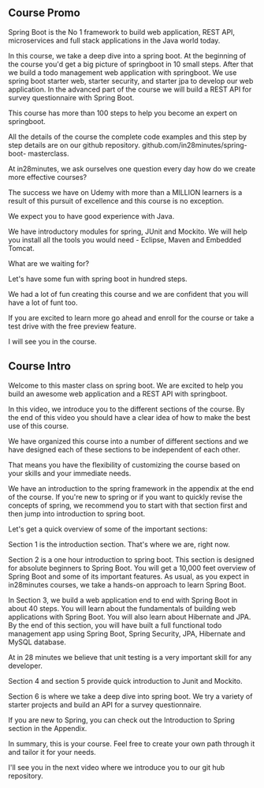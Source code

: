 ## Course Promo

Spring Boot is the No 1 framework to build web application, REST API, microservices and full stack applications in the Java world today.

In this course, we take a deep dive into a spring boot.  At the beginning of the course you'd get a big picture of springboot in 10 small steps. After that we build a todo  management web application with springboot. We use spring boot starter web, starter security, and starter jpa to develop our web application.  In the advanced part of the course we will build a REST API for survey questionnaire with Spring Boot.

This course has more than 100 steps to help you become an expert on springboot.

All the details of the course the complete code examples and this step by step details are on our github repository. github.com/in28minutes/spring-boot- masterclass. 

At in28minutes, we ask ourselves one question every day how do we create more effective courses?

The success we have on Udemy with more than a MILLION learners is a result of this pursuit of excellence and this course is no exception.

We expect you to have good experience with Java.

We have introductory modules for spring, JUnit and Mockito. We  will help you install all the tools you would need - Eclipse, Maven and Embedded Tomcat.

What are we waiting for?

Let's have some fun with spring boot in hundred steps.

We had a lot of fun creating this course and we are confident that you will have a lot of funt too.

If you are excited to learn more go ahead and enroll for the course or take a test drive with the free preview feature.

I will see you in the course.


## Course Intro

Welcome to this master class on spring boot. We are excited to help you build an awesome web application and a REST API with springboot.

In this video, we introduce you to the different sections of the course. By the end of this video you should have a clear idea of how to make the best use of this course.

We have organized this course into a number of different sections and we have designed each of these sections to be independent of each other.

That means you have the flexibility of customizing the course based on your skills and your immediate needs.

We have an introduction to the spring framework in the appendix at the end of the course. If you're new to spring or if you want to quickly revise the concepts of spring, we recommend you to start with that section first and then jump into introduction to spring boot.

Let's get a quick overview of some of the important sections:

Section 1 is the introduction section. That's where we are, right now.

Section 2 is a one hour introduction to spring boot. This section is designed for absolute beginners to Spring Boot. You will get a 10,000 feet overview of Spring Boot and some of its important features. As usual, as you expect in in28minutes courses, we take a hands-on approach to learn Spring Boot.

In Section 3, we build a web application end to end with Spring Boot in about 40 steps. You will learn about the fundamentals of building web applications with Spring Boot. You will also learn about Hibernate and JPA. By the end of this section, you will have built a full functional todo management app using Spring Boot, Spring Security, JPA, Hibernate and MySQL database.

At in 28 minutes we believe that unit testing is a very important skill for any developer.

Section 4 and section 5 provide quick introduction to Junit and Mockito. 

Section 6 is where we take a deep dive into spring boot. We try a variety of starter projects and build an API for a survey questionnaire.

If you are new to Spring, you can check out the Introduction to Spring section in the Appendix.

In summary, this is your course. Feel free to create your own path through it and tailor it for your needs.

I'll see you in the next video where we introduce you to our git hub repository.



